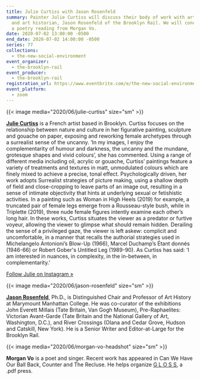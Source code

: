 ```yaml
---
title: Julie Curtiss with Jason Rosenfeld
summary: Painter Julie Curtiss will discuss their body of work with art critic
  and art historian, Jason Rosenfeld of the Brooklyn Rail. We will conclude with
  a poetry reading from Morgan Vo.
date: 2020-07-02 13:00:00 -0500
end_date: 2020-07-02 14:00:00 -0500
series: 77
collections:
  - the-new-social-environment
event_organizer:
  - the-brooklyn-rail
event_producer:
  - the-brooklyn-rail
registration_url: https://www.eventbrite.com/e/the-new-social-environment-77-julie-curtiss-tickets-111033373810
event_platform:
  - zoom
---
```

{{< image media="2020/06/julie-curtiss" size="sm" >}}

**[Julie Curtiss](https://www.juliecurtiss.com)** is a French artist based in Brooklyn. Curtiss focuses on the relationship between nature and culture in her figurative painting, sculpture and gouache on paper, exposing and reworking female archetypes through a surrealist sense of the uncanny. ‘In my images, I enjoy the complementarity of humour and darkness, the uncanny and the mundane, grotesque shapes and vivid colours’, she has commented. Using a range of different media including oil, acrylic or gouache, Curtiss’ paintings feature a variety of treatments and textures in matt, unmodulated colours which are finely mixed to achieve a precise, tonal effect. Psychologically driven, her work adopts Surrealist strategies of picture making, using a shallow depth of field and close-cropping to leave parts of an image out, resulting in a sense of intimate objectivity that hints at underlying sexual or fetishistic activities. In a painting such as Woman in High Heels (2019) for example, a truncated pair of female legs emerge from a Rousseau-style bush, while in Triplette (2019), three nude female figures intently examine each other’s long hair. In these works, Curtiss situates the viewer as a predator or furtive voyeur, allowing the viewer to glimpse what should remain hidden. Derailing the sense of a privileged gaze, the viewer is left askew: complicit and uncomfortable, in a manner that recalls the authorial strategies used in Michelangelo Antonioni’s Blow-Up (1966), Marcel Duchamp’s Étant donnés (1946-66) or Robert Gober's Untitled Leg (1989-90). As Curtiss has said: ‘I am interested in nuances, in complexity, in the in-between, in complementarity.’

[Follow Julie on Instagram »](https://www.instagram.com/julietuyetcurtiss/)

{{< image media="2020/06/jason-rosenfeld" size="sm" >}}

**[Jason Rosenfeld](https://brooklynrail.org/contributor/Jason-Rosenfeld)**, Ph.D., is Distinguished Chair and Professor of Art History at Marymount Manhattan College. He was co-curator of the exhibitions John Everett Millais (Tate Britain, Van Gogh Museum), Pre-Raphaelites: Victorian Avant-Garde (Tate Britain and the National Gallery of Art, Washington, D.C.), and River Crossings (Olana and Cedar Grove, Hudson and Catskill, New York). He is a Senior Writer and Editor-at-Large for the Brooklyn Rail.



{{< image media="2020/06/morgan-vo-headshot" size="sm" >}}

**Morgan Vo** is a poet and singer. Recent work has appeared in Can We Have Our Ball Back, Counter and The Recluse. He helps organize [G L O S S](https://frogs-of-gloss.github.io/yes/ "https\://frogs-of-gloss.github.io/yes/"), a .pdf press.